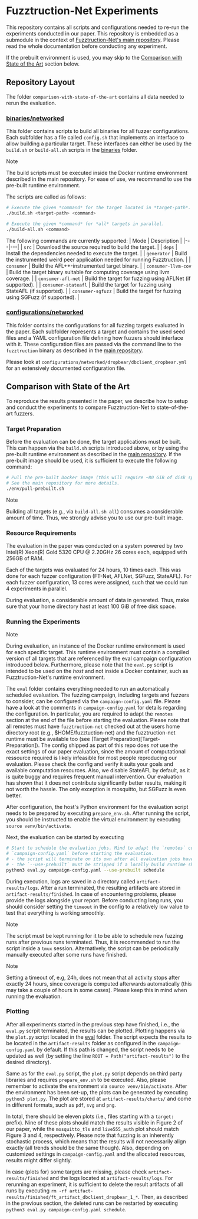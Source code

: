 # Fuzztruction-Net Experiments

This repository contains all scripts and configurations needed to re-run the experiments conducted in our paper. This repository is embedded as a submodule in the context of [Fuzztruction-Net's main repository](https://github.com/fuzztruction/fuzztruction-net). Please read the whole documentation before conducting any experiment.

If the prebuilt environment is used, you may skip to the [Comparison with State of the Art](#Comparison-with-State-of-the-Art) section below.

## Repository Layout
The folder `comparison-with-state-of-the-art` contains all data needed to rerun the evaluation.

### [binaries/networked](comparison-with-state-of-the-art/binaries/networked)
This folder contains scripts to build all binaries for all fuzzer configurations. Each subfolder has a file called `config.sh` that implements an interface to allow building a particular target. These interfaces can either be used by the `build.sh` or `build-all.sh` scripts in the [binaries](comparison-with-state-of-the-art/binaries/networked) folder.

> [!NOTE]
> The build scripts must be executed inside the Docker runtime environment described in the main repository. For ease of use, we recommand to use the pre-built runtime environment.

The scripts are called as follows:
```bash
# Execute the given *command* for the target located in *target-path*.
./build.sh <target-path> <command>

# Execute the given *command* for *all* targets in parallel.
./build-all.sh <command>
```

The following commands are currently supported:
| Mode  | Description  |
|---|---|
| `src`  | Download the source required to build the target.  |
| `deps` | Install the dependencies needed to execute the target. |
| `generator`   | Build the instrumented weird peer application needed for running Fuzztruction. |
| `consumer`  | Build the AFL++-instrumented target binary. |
| `consumer-llvm-cov`  | Build the target binary suitable for computing coverage using llvm coverage. |
| `consumer-afl-net`  | Build the target for fuzzing using AFLNet (if supported). |
| `consumer-stateafl`  | Build the target for fuzzing using StateAFL (if supported). |
| `consumer-sgfuzz`  | Build the target for fuzzing using SGFuzz (if supported). |

### [configurations/networked](comparison-with-state-of-the-art/configurations/networked)
This folder contains the configurations for all fuzzing targets evaluated in the paper. Each subfolder represents a target and contains the used seed files and a YAML configuration file defining how fuzzers should interface with it. These configuration files are passed via the command line to the `fuzztruction` binary as described in the [main repository](https://github.com/fuzztruction/fuzztruction-net).

Please look at `configurations/networked/dropbear/dbclient_dropbear.yml` for an extensively documented configuration file.

## Comparison with State of the Art
<a name="Comparison-with-State-of-the-Art"></a>
To reproduce the results presented in the paper, we describe how to setup and conduct the experiments to compare Fuzztruction-Net to state-of-the-art fuzzers.


### Target Preparation
Before the evaluation can be done, the target applications must be built. This can happen via the `build.sh` scripts introduced above, or by using the pre-built runtime environment as described in the [main repository](https://github.com/fuzztruction/fuzztruction-net). If the pre-built image should be used, it is sufficient to execute the following command:
```sh
# Pull the pre-built Docker image (this will require ~80 GiB of disk space)
# See the main repository for more details.
./env/pull-prebuilt.sh
```

> [!NOTE]
> Building all targets (e.g., via `build-all.sh all`) consumes a considerable amount of time. Thus, we strongly advise you to use our pre-built image.

### Resource Requirements
<a name="Target-Preparation"></a>
The evaluation in the paper was conducted on a system powered by two Intel(R) Xeon(R) Gold 5320 CPU @ 2.20GHz 26 cores each, equipped with 256GB of RAM.

Each of the targets was evaluated for 24 hours, 10 times each. This was done for each fuzzer configuration (FT-Net, AFLNet, SGFuzz, StateAFL). For each fuzzer configuration, 13 cores were assigned, such that we could run 4 experiments in parallel.

During evaluation, a considerable amount of data in genereted. Thus, make sure that your home directory hast at least 100 GiB of free disk space.

### Running the Experiments
> [!NOTE]
> During evaluation, an instance of the Docker runtime environment is used for each specific target. This runtime environment must contain a compiled version of all targets that are referenced by the eval campaign configuration introduced below. Furthermore, please note that the `eval.py` script is intended to be used on the *host* and not inside a Docker container, such as Fuzztruction-Net's runtime environment.

The `eval` folder contains everything needed to run an automatically scheduled evaluation. The fuzzing campaign, including targets and fuzzers to consider, can be configured via the `campaign-config.yaml` file. Please have a look at the comments in `campaign-config.yaml` for details regarding the configuration. In particular, you are required to adapt the `remotes` section at the end of the file before starting the evaluation. Please note that all remotes must have `fuzztruction-net` checked out at the users home directory root (e.g., $HOME/fuzztuction-net) and the fuzztruction-net runtime must be available too (see (Target Preparation)[Target-Preparation]).
The config shipped as part of this repo does *not* use the exact settings of our paper evaluation, since the amount of computational ressource required is likely infeasible for most people reproducing our evaluation. Please check the config and verify it suits your goals and available computation resources. Also, we disable StateAFL by default, as it is quite buggy and requires frequent manual intervention. Our evaluation has shown that it does not contribute significantly better results, making it not worth the hassle. The only exception is mosquitto, but SGFuzz is even better.

After configuration, the host's Python environment for the evaluation script needs to be prepared by executing `prepare_env.sh`. After running the script, you should be instructed to enable the virtual environment by executing `source venv/bin/activate`.

Next, the evaluation can be started by executing
```sh
# Start to schedule the evaluation jobs. Mind to adapt the `remotes` configuration in the
# `campaign-config.yaml` before starting the evaluation.
# - the script will terminate on its own after all evaluation jobs have terminated
# - the `--use-prebuilt` must be stripped if a locally build runtime should be used)
python3 eval.py campaign-config.yaml --use-prebuilt schedule
```
During execution, logs are saved in a directory called `artifact-results/logs`. After a run terminated, the resulting artifacts are stored in `artifact-results/finished`. In case of encountering problems, please provide the logs alongside your report. Before conducting long runs, you should consider setting the `timeout` in the config to a relatively low value to test that everything is working smoothly.

> [!NOTE]
> The script must be kept running for it to be able to schedule new fuzzing runs after previous runs terminated. Thus, it is recommended to run the script inside a `tmux` session. Alternatively, the script can be periodically manually executed after some runs have finished.

> [!NOTE]
> Setting a timeout of, e.g, 24h, does not mean that all activity stops after exactly 24 hours, since coverage is computed afterwards automatically (this may take a couple of hours in some cases). Please keep this in mind when running the evaluation.


### Plotting
After all experiments started in the previous step have finished, i.e., the `eval.py` scrpit terminated, the results can be plotted. Plotting happens via the `plot.py` script located in the [eval](comparison-with-state-of-the-art/eval) folder. The script expects the results to be located in the `artifact-results` folder as configured in the `campaign-config.yaml` by default. If this path is changed, the script needs to be updated as well (by setting the line `ROOT = Path("artifact-results")` to the desired directory).

Same as for the `eval.py` script, the `plot.py` script depends on third party libraries and requires `prepare_env.sh` to be executed. Also, please remember to activate the environment via `source venv/bin/activate`. After the environment has been set-up, the plots can be generated by executing `python3 plot.py`. The plot are stored at `artifact-results/charts/` and come in different formats, such as `pdf`, `svg` and `png`.

In total, there should be eleven plots (i.e., files starting with a `target:` prefix). Nine of these plots should match the results visible in Figure 2 of our paper, while the `mosquitto_tls` and `live555_auth` plot should match Figure 3 and 4, respectively. Please note that fuzzing is an inherently stochastic process, which means that the results will not necessarily align exactly (all trends should be the same though). Also, depending on customized settings in `campaign-config.yaml` and the allocated resources, results might differ slightly.

In case (plots for) some targets are missing, please check `artifact-results/finished` and the logs located at `artifact-results/logs`. For rerunning an experiment, it is sufficient to delete the result artifacts of all runs by executing `rm -rf artifact-results/finished/ft_artifact_dbclient_dropbear_1_*`. Then, as described in the previous section, the deleted runs can be restarted by executing `python3 eval.py campaign-config.yaml schedule`.
